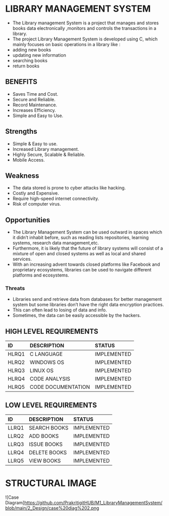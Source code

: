 # LIBRARY MANAGEMENT SYSTEM

* The Library management System is a project that manages and stores books data electronically ,monitors and controls the transactions in a library. 
* The project Library Management System is developed using C, which mainly focuses on basic operations in a library like :
* adding new books 
* updating new information 
* searching books 
* return books


## BENEFITS

* Saves Time and Cost.
* Secure and Reliable.
* Record Maintenance.
* Increases Efficiency.
* Simple and Easy to Use.


## Strengths

* Simple & Easy to use.
* Increased Library management.
* Highly Secure, Scalable & Reliable. 
* Mobile Access.

## Weakness

* The data stored is prone to cyber attacks like hacking.
* Costly and Expensive.
* Require high-speed internet connectivity.
* Risk of computer virus.


## Opportunities
* The Library Management System can be used outward in spaces which it didn’t inhabit before, such as reading lists repositories, learning systems, research data management,etc.
* Furthermore, it is likely that the future of library systems will consist of a mixture of open and closed systems as well as local and shared services.
* With an increasing advent towards closed platforms like Facebook and proprietary ecosystems, libraries can be used to navigate different platforms and ecosystems.

### Threats
* Libraries send and retrieve data from databases for better management system but some libraries don’t have the right data encryption practices. 
* This can often lead to losing of data and info.
* Sometimes, the data can be easily accessible by the hackers.



## HIGH LEVEL REQUIREMENTS

|ID|DESCRIPTION|STATUS|
|:--|:----------|:-----|
|HLRQ1|C LANGUAGE|IMPLEMENTED|
|HLRQ2|WINDOWS OS|IMPLEMENTED|
|HLRQ3|LINUX OS|IMPLEMENTED|
|HLRQ4|CODE ANALYSIS|IMPLEMENTED|
|HLRQ5|CODE DOCUMENTATION|IMPLEMENTED|

## LOW LEVEL REQUIREMENTS

|ID|DESCRIPTION|STATUS|
|:--|:----------|:-----|
|LLRQ1|SEARCH BOOKS|IMPLEMENTED|
|LLRQ2|ADD BOOKS|IMPLEMENTED|
|LLRQ3|ISSUE BOOKS|IMPLEMENTED|
|LLRQ4|DELETE BOOKS|IMPLEMENTED|
|LLRQ5|VIEW BOOKS|IMPLEMENTED|


# STRUCTURAL IMAGE
![Case Diagram]https://github.com/PrakritigitHUB/M1_LibraryManagementSystem/blob/main/2_Design/case%20diag%202.png
